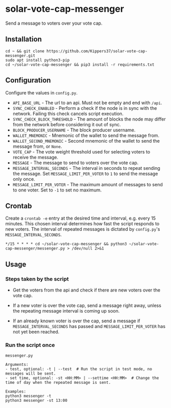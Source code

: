 # solar-vote-cap-messenger

Send a message to voters over your vote cap.

## Installation

```
cd ~ && git clone https://github.com/Kippers37/solar-vote-cap-messenger.git
sudo apt install python3-pip
cd ~/solar-vote-cap-messenger && pip3 install -r requirements.txt
```

## Configuration

Configure the values in `config.py`.

- `API_BASE_URL` - The url to an api. Must not be empty and end with `/api`.
- `SYNC_CHECK_ENABLED` - Perform a check if the node is in sync with the network. Failing this check cancels script execution.
- `SYNC_CHECK_BLOCK_THRESHOLD` - The amount of blocks the node may differ from the network before considering it out of sync.
- `BLOCK_PRODUCER_USERNAME` - The block producer username.
- `WALLET_MNEMONIC` - Mnemonic of the wallet to send the message from.
- `WALLET_SECOND_MNEMONIC` - Second mnemonic of the wallet to send the message from, or `None`.
- `VOTE_CAP` - The vote weight threshold used for selecting voters to receive the message.
- `MESSAGE` - The message to send to voters over the vote cap.
- `MESSAGE_INTERVAL_SECONDS` - The interval in seconds to repeat sending the message. Set `MESSAGE_LIMIT_PER_VOTER` to `1` to send the message only once.
- `MESSAGE_LIMIT_PER_VOTER` - The maximum amount of messages to send to one voter. Set to `-1` to set no maximum.

## Crontab

Create a `crontab -e` entry at the desired time and interval, e.g. every 15 minutes. This chosen interval determines how fast the script responds to new voters. The interval of repeated messages is dictated by `config.py`'s `MESSAGE_INTERVAL_SECONDS`.

```
*/15 * * * * cd ~/solar-vote-cap-messenger && python3 ~/solar-vote-cap-messenger/messenger.py > /dev/null 2>&1
```

## Usage

### Steps taken by the script

- Get the voters from the api and check if there are new voters over the vote cap.

- If a new voter is over the vote cap, send a message right away, unless the repeating message interval is coming up soon.

- If an already known voter is over the cap, send a message if `MESSAGE_INTERVAL_SECONDS` has passed and `MESSAGE_LIMIT_PER_VOTER` has not yet been reached.

### Run the script once

```
messenger.py

Arguments:
- test, optional: -t | --test  # Run the script in test mode, no messages will be sent.
- set time, optional: -st <HH:MM> | --settime <HH:MM>  # Change the time of day when the repeated message is sent.

Examples:
python3 messenger -t
python3 messenger -st 13:00
```
